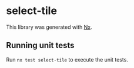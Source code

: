 # select-tile

This library was generated with [Nx](https://nx.dev).

## Running unit tests

Run `nx test select-tile` to execute the unit tests.
